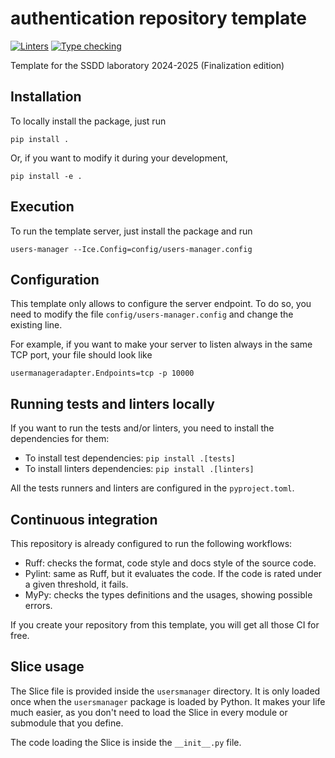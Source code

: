 # authentication repository template

[![Linters](https://github.com/UCLM-ESI/ssdd-usersmanager/actions/workflows/linters.yml/badge.svg)](https://github.com/UCLM-ESI/ssdd-usersmanager/actions/workflows/linters.yml)
[![Type checking](https://github.com/UCLM-ESI/ssdd-usersmanager/actions/workflows/typechecking.yml/badge.svg)](https://github.com/UCLM-ESI/ssdd-usersmanager/actions/workflows/typechecking.yml)

Template for the SSDD laboratory 2024-2025 (Finalization edition)

## Installation

To locally install the package, just run

```
pip install .
```

Or, if you want to modify it during your development,

```
pip install -e .
```

## Execution

To run the template server, just install the package and run

```
users-manager --Ice.Config=config/users-manager.config
```

## Configuration

This template only allows to configure the server endpoint. To do so, you need to modify
the file `config/users-manager.config` and change the existing line.

For example, if you want to make your server to listen always in the same TCP port, your file
should look like

```
usermanageradapter.Endpoints=tcp -p 10000
```

## Running tests and linters locally

If you want to run the tests and/or linters, you need to install the dependencies for them:

- To install test dependencies: `pip install .[tests]`
- To install linters dependencies: `pip install .[linters]`

All the tests runners and linters are configured in the `pyproject.toml`.

## Continuous integration

This repository is already configured to run the following workflows:

- Ruff: checks the format, code style and docs style of the source code.
- Pylint: same as Ruff, but it evaluates the code. If the code is rated under a given threshold, it fails.
- MyPy: checks the types definitions and the usages, showing possible errors.

If you create your repository from this template, you will get all those CI for free.

## Slice usage

The Slice file is provided inside the `usersmanager` directory. It is only loaded once when the `usersmanager`
package is loaded by Python. It makes your life much easier, as you don't need to load the Slice in every module
or submodule that you define.

The code loading the Slice is inside the `__init__.py` file.